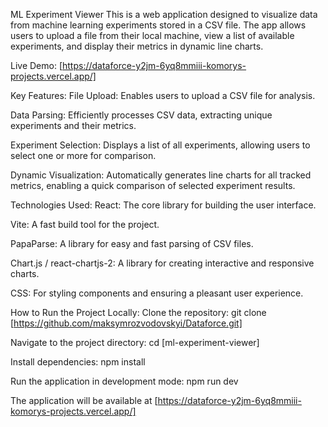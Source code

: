 ML Experiment Viewer
This is a web application designed to visualize data from machine learning experiments stored in a CSV file. The app allows users to upload a file from their local machine, view a list of available experiments, and display their metrics in dynamic line charts.

Live Demo: [https://dataforce-y2jm-6yq8mmiii-komorys-projects.vercel.app/]

Key Features:
File Upload: Enables users to upload a CSV file for analysis.

Data Parsing: Efficiently processes CSV data, extracting unique experiments and their metrics.

Experiment Selection: Displays a list of all experiments, allowing users to select one or more for comparison.

Dynamic Visualization: Automatically generates line charts for all tracked metrics, enabling a quick comparison of selected experiment results.

Technologies Used:
React: The core library for building the user interface.

Vite: A fast build tool for the project.

PapaParse: A library for easy and fast parsing of CSV files.

Chart.js / react-chartjs-2: A library for creating interactive and responsive charts.

CSS: For styling components and ensuring a pleasant user experience.

How to Run the Project Locally:
Clone the repository:
git clone [https://github.com/maksymrozvodovskyi/Dataforce.git]

Navigate to the project directory:
cd [ml-experiment-viewer]

Install dependencies:
npm install

Run the application in development mode:
npm run dev

The application will be available at [https://dataforce-y2jm-6yq8mmiii-komorys-projects.vercel.app/]
